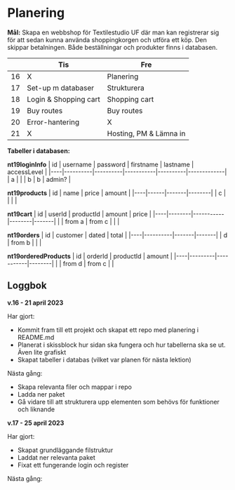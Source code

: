 # Planering

**Mål:** Skapa en webbshop för Textilestudio UF där man kan registrerar sig för att sedan kunna använda shoppingkorgen och utföra ett köp. Den skippar betalningen. Både beställningar och produkter finns i databasen. 


|    | Tis                    | Fre                      |
|----|------------------------|--------------------------|
| 16 | X                      | Planering                |
| 17 | Set-up m databaser     | Strukturera              |
| 18 | Login & Shopping cart  | Shopping cart            |
| 19 | Buy routes             | Buy routes               |
| 20 | Error-hantering        | X                        |
| 21 | X                      | Hosting, PM & Lämna in   |

**Tabeller i databasen:**

**nt19loginInfo**
| id | username | password | firstname | lastname | accessLevel |
|----|----------|----------|-----------|----------|-------------|
| a  |          |          | b         | b        | admin?      |

**nt19products**
| id | name | price | amount |
|----|------|-------|--------|
| c  |      |       |        |

**nt19cart**
| id | userId | productId | amount | price |
|----|--------|-----------|--------|-------|
|    | from a | from c    |        |       |

**nt19orders**
| id | customer | dated | total |
|----|----------|-------|-------|
| d  | from b   |       |       |

**nt19orderedProducts**
| id | orderId | productId | amount |
|----|---------|-----------|--------|
|    | from d  | from c    |        |

## Loggbok

**v.16 - 21 april 2023**

Har gjort:
- Kommit fram till ett projekt och skapat ett repo med planering i README.md
- Planerat i skissblock hur sidan ska fungera och hur tabellerna ska se ut. Även lite grafiskt
- Skapat tabeller i databas (vilket var planen för nästa lektion)

Nästa gång:
- Skapa relevanta filer och mappar i repo
- Ladda ner paket
- Gå vidare till att strukturera upp elementen som behövs för funktioner och liknande

**v.17 - 25 april 2023**

Har gjort:
- Skapat grundläggande filstruktur
- Laddat ner relevanta paket
- Fixat ett fungerande login och register

Nästa gång: